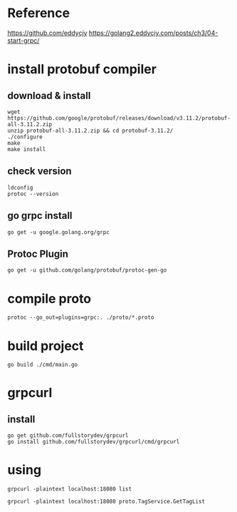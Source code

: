 # Reference

https://github.com/eddycjy
https://golang2.eddycjy.com/posts/ch3/04-start-grpc/


# install protobuf compiler


## download & install

```
wget https://github.com/google/protobuf/releases/download/v3.11.2/protobuf-all-3.11.2.zip
unzip protobuf-all-3.11.2.zip && cd protobuf-3.11.2/
./configure
make
make install
```
## check version

```
ldconfig
protoc --version
```

## go grpc install

```
go get -u google.golang.org/grpc
```

## Protoc Plugin

```
go get -u github.com/golang/protobuf/protoc-gen-go
```

# compile proto

```
protoc --go_out=plugins=grpc:. ./proto/*.proto
```

# build project
```
go build ./cmd/main.go
```

# grpcurl

## install
```
go get github.com/fullstorydev/grpcurl
go install github.com/fullstorydev/grpcurl/cmd/grpcurl
```
# using
```
grpcurl -plaintext localhost:18080 list
```
```
grpcurl -plaintext localhost:18080 proto.TagService.GetTagList
```
